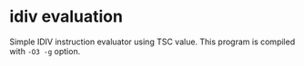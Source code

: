 # idiv evaluation

Simple IDIV instruction evaluator using TSC value. This program is compiled with `-O3 -g` option.
